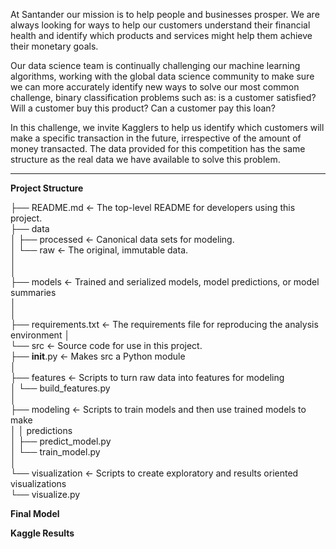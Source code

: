 At Santander our mission is to help people and businesses prosper. We are always looking for ways to help our customers understand their financial health and identify which products and services might help them achieve their monetary goals.

Our data science team is continually challenging our machine learning algorithms, working with the global data science community to make sure we can more accurately identify new ways to solve our most common challenge, binary classification problems such as: is a customer satisfied? Will a customer buy this product? Can a customer pay this loan?

In this challenge, we invite Kagglers to help us identify which customers will make a specific transaction in the future, irrespective of the amount of money transacted. The data provided for this competition has the same structure as the real data we have available to solve this problem.

---

__Project Structure__

├── README.md          <- The top-level README for developers using this project.  
├── data  
│   ├── processed      <- Canonical data sets for modeling.  
│   └── raw            <- The original, immutable data.  
│  
│  
├── models             <- Trained and serialized models, model predictions, or model summaries  
│  
│  
├── requirements.txt   <- The requirements file for reproducing the analysis environment
│  
└── src                <- Source code for use in this project.  
    ├── __init__.py    <- Makes src a Python module  
    │  
    ├── features       <- Scripts to turn raw data into features for modeling  
    │   └── build_features.py  
    │  
    ├── modeling       <- Scripts to train models and then use trained models to make  
    │   │                 predictions  
    │   ├── predict_model.py  
    │   └── train_model.py  
    │  
    └── visualization  <- Scripts to create exploratory and results oriented visualizations  
        └── visualize.py  

__Final Model__

__Kaggle Results__
